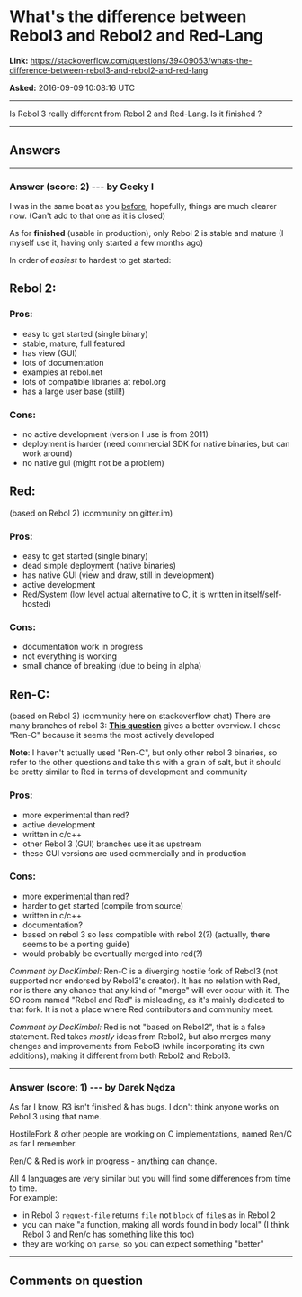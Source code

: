 # What&#39;s the difference between Rebol3 and Rebol2 and Red-Lang

**Link:**
<https://stackoverflow.com/questions/39409053/whats-the-difference-between-rebol3-and-rebol2-and-red-lang>

**Asked:** 2016-09-09 10:08:16 UTC

------------------------------------------------------------------------

Is Rebol 3 really different from Rebol 2 and Red-Lang. Is it finished ?

------------------------------------------------------------------------

## Answers

------------------------------------------------------------------------

### Answer (score: 2) --- by Geeky I

I was in the same boat as you
[before](https://stackoverflow.com/questions/34830283/rebol-quickstart?rq=1),
hopefully, things are much clearer now. (Can\'t add to that one as it is
closed)

As for **finished** (usable in production), only Rebol 2 is stable and
mature (I myself use it, having only started a few months ago)

In order of *easiest* to hardest to get started:

## Rebol 2:

### Pros:

-   easy to get started (single binary)
-   stable, mature, full featured
-   has view (GUI)
-   lots of documentation
-   examples at rebol.net
-   lots of compatible libraries at rebol.org
-   has a large user base (still!)

### Cons:

-   no active development (version I use is from 2011)
-   deployment is harder (need commercial SDK for native binaries, but
    can work around)
-   no native gui (might not be a problem)

## Red:

(based on Rebol 2) (community on gitter.im)

### Pros:

-   easy to get started (single binary)
-   dead simple deployment (native binaries)
-   has native GUI (view and draw, still in development)
-   active development
-   Red/System (low level actual alternative to C, it is written in
    itself/self-hosted)

### Cons:

-   documentation work in progress
-   not everything is working
-   small chance of breaking (due to being in alpha)

## Ren-C:

(based on Rebol 3) (community here on stackoverflow chat) There are many
branches of rebol 3: [**This
question**](https://stackoverflow.com/questions/31510930/rebol3-what-is-the-difference-between-the-different-branches?rq=1)
gives a better overview. I chose \"Ren-C\" because it seems the most
actively developed

**Note**: I haven\'t actually used \"Ren-C\", but only other rebol 3
binaries, so refer to the other questions and take this with a grain of
salt, but it should be pretty similar to Red in terms of development and
community

### Pros:

-   more experimental than red?
-   active development
-   written in c/c++
-   other Rebol 3 (GUI) branches use it as upstream
-   these GUI versions are used commercially and in production

### Cons:

-   more experimental than red?
-   harder to get started (compile from source)
-   written in c/c++
-   documentation?
-   based on rebol 3 so less compatible with rebol 2(?) (actually, there
    seems to be a porting guide)
-   would probably be eventually merged into red(?)

*Comment by DocKimbel:* Ren-C is a diverging hostile fork of Rebol3 (not
supported nor endorsed by Rebol3\'s creator). It has no relation with
Red, nor is there any chance that any kind of \"merge\" will ever occur
with it. The SO room named \"Rebol and Red\" is misleading, as it\'s
mainly dedicated to that fork. It is not a place where Red contributors
and community meet.

*Comment by DocKimbel:* Red is not \"based on Rebol2\", that is a false
statement. Red takes *mostly* ideas from Rebol2, but also merges many
changes and improvements from Rebol3 (while incorporating its own
additions), making it different from both Rebol2 and Rebol3.

------------------------------------------------------------------------

### Answer (score: 1) --- by Darek Nędza

As far I know, R3 isn\'t finished & has bugs. I don\'t think anyone
works on Rebol 3 using that name.

HostileFork & other people are working on C implementations, named Ren/C
as far I remember.

Ren/C & Red is work in progress - anything can change.

All 4 languages are very similar but you will find some differences from
time to time.\
For example:

-   in Rebol 3 `request-file` returns `file` not `block` of `file`s as
    in Rebol 2
-   you can make \"a function, making all words found in body local\" (I
    think Rebol 3 and Ren/c has something like this too)
-   they are working on `parse`, so you can expect something \"better\"

------------------------------------------------------------------------

## Comments on question
